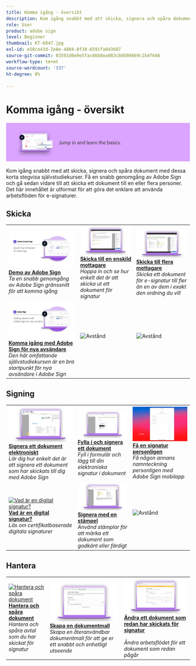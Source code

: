 ```yaml
---
title: Komma igång - översikt
description: Kom igång snabbt med att skicka, signera och spåra dokument med de här korta stegvisa självstudiekurserna
role: User
product: adobe sign
level: Beginner
thumbnail: KT-6847.jpg
exl-id: e58ce43d-2e8e-4804-8f30-6591fa943607
source-git-commit: 03591d0e9e5fac66b8ea083c8db98669c1b4f646
workflow-type: tm+mt
source-wordcount: '337'
ht-degree: 0%

---
```


# Komma igång - översikt

![Signera startbild](../assets/Hero-GettingStarted.png)

Kom igång snabbt med att skicka, signera och spåra dokument med dessa korta stegvisa självstudiekurser. Få en snabb genomgång av Adobe Sign och gå sedan vidare till att skicka ett dokument till en eller flera personer. Det här innehållet är utformat för att göra det enklare att använda arbetsflöden för e-signaturer.

## Skicka

<table style="table-layout:fixed">
<tr>
 <td>
    <a href="quick-tour.md">
      <img alt="Demo av Adobe Sign" src="../assets/Quick-Tour.png" />
    </a>
    <div>
    <a href="quick-tour.md"><strong>Demo av Adobe Sign</strong></a>
    </div>
    <em>Ta en snabb genomgång av Adobe Sign gränssnitt för att komma igång</em>
    <br>
  </td>
  <td>
    <a href="send-to-single-recipient.md">
      <img alt="Skickar till en enskild mottagare" src="../assets/Send-to-single-recipient.png" />
    </a>
    <div>
    <a href="send-to-single-recipient.md"><strong>Skicka till en enskild mottagare</strong></a>
    </div>
    <em>Hoppa in och se hur enkelt det är att skicka ut ett dokument för signatur</em>
    <br>
  </td>
  <td>
    <a href="send-to-multiple-recipients.md">
      <img alt="Skicka till flera mottagare" src="../assets/Sending-to-multiple-recipients.png" />
    </a>
    <div>
    <a href="send-to-multiple-recipients.md"><strong>Skicka till flera mottagare</strong></a>
    </div>
    <em>Skicka ett dokument för e-signatur till fler än en av dem i exakt den ordning du vill</em>
    <br>
  </td>
</tr>
<tr>
  <td>
    <a href="new-sender.md">
      <img alt="Komma igång med Adobe Sign för nya avsändare" src="../assets/gettingstartednew.png" />
    </a>
    <div>
    <a href="new-sender.md"><strong>Komma igång med Adobe Sign för nya avsändare</strong></a>
    </div>
    <em>Den här omfattande självstudiekursen är en bra startpunkt för nya avsändare i Adobe Sign</em>
    <br>
  </td>
  <td>
    <img alt="Avstånd" src="../assets/Grayspacer.png" />
    <div>
    <br>
  </td>
  <td>
    <img alt="Avstånd" src="../assets/Grayspacer.png" />
    <div>
    <br>
  </td>
</tr>
</table>

## Signing

<table style="table-layout:fixed">
<tr>
  <td>
    <a href="electronically-sign-a-document.md">
      <img alt="Signera ett dokument elektroniskt" src="../assets/Electronically-sign.png" />
    </a>
    <div>
    <a href="electronically-sign-a-document.md"><strong>Signera ett dokument elektroniskt</strong></a>
    </div>
    <em>Lär dig hur enkelt det är att signera ett dokument som har skickats till dig med Adobe Sign</em>
    <br>
  </td>
  <td>
    <a href="fill-and-sign.md">
      <img alt="Fylla i och signera ett dokument" src="../assets/FillandSign.png" />
    </a>
    <div>
    <a href="fill-and-sign.md"><strong>Fylla i och signera ett dokument</strong></a>
    </div>
    <em>Fyll i formulär och lägg till din elektroniska signatur i dokument</em>
    <br>
  </td>
  <td>
    <a href="sign-in-person.md">
      <img alt="Få en signatur personligen" src="../assets/In-person.png" />
    </a>
    <div>
    <a href="sign-in-person.md"><strong>Få en signatur personligen</strong></a>
    </div>
    <em>Få någon annans namnteckning personligen med Adobe Sign mobilapp</em>
    <br>
  </td>
</tr>
<tr>
  <td>
    <a href="sign-with-a-digital-signature.md">
      <img alt="Vad är en digital signatur?" src="../assets/Whatisdigsig_1280.jpg" />
    </a>
    <div>
    <a href="sign-with-a-digital-signature.md"><strong>Vad är en digital signatur?</strong></a>
    </div>
    <em>Läs om certifikatbaserade digitala signaturer</em>
    <br>
  </td>
  <td>
    <a href="sign-with-a-stamp.md">
      <img alt="Signera med en stämpel" src="../assets/Stamp.png" />
    </a>
    <div>
    <a href="sign-with-a-stamp.md"><strong>Signera med en stämpel</strong></a>
    </div>
    <em>Använd stämplar för att märka ett dokument som godkänt eller färdigt</em>
     <br>
  </td> 
  <td>
    <img alt="Avstånd" src="../assets/Grayspacer.png" />
    <div>
    <br>
  </td>
</tr>  
</table>

## Hantera

<table style="table-layout:fixed">
<tr>
  <td>
    <a href="manage-and-track.md">
      <img alt="Hantera och spåra dokument" src="../assets/Managing.png" />
    </a>
    <div>
    <a href="manage-and-track.md"><strong>Hantera och spåra dokument</strong></a>
    </div>
    <em>Hantera och spåra avtal som du har skickat för signatur</em>
    <br>
  </td>
  <td>
    <a href="../sign-advanced-users/create-a-template.md">
      <img alt="Skapa en dokumentmall" src="../assets/Template.png" />
    </a>
    <div>
    <a href="../sign-advanced-users/create-a-template.md"><strong>Skapa en dokumentmall</strong></a>
    </div>
    <em>Skapa en återanvändbar dokumentmall för att ge er ett snabbt och enhetligt utseende</em>
    <br>
  </td>
  <td>
    <a href="modify-in-flight.md">
      <img alt="Ändra ett dokument som redan har skickats för signatur" src="../assets/Modifying-sending.png" />
    </a>
    <div>
    <a href="modify-in-flight.md"><strong>Ändra ett dokument som redan har skickats för signatur</strong></a>
    </div>
    <br>
    <em>Ändra arbetsflödet för ett dokument som redan pågår</em>
  </td>
</tr>
</table>
